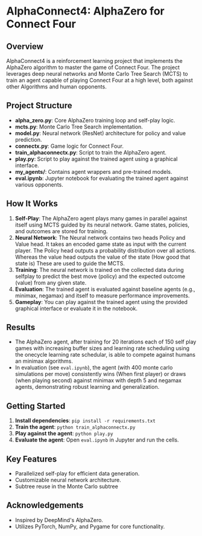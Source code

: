 # AlphaConnect4: AlphaZero for Connect Four

## Overview
AlphaConnect4 is a reinforcement learning project that implements the AlphaZero algorithm to master the game of Connect Four. The project leverages deep neural networks and Monte Carlo Tree Search (MCTS) to train an agent capable of playing Connect Four at a high level, both against other Algorithms and human opponents.

## Project Structure
- **alpha_zero.py**: Core AlphaZero training loop and self-play logic.
- **mcts.py**: Monte Carlo Tree Search implementation.
- **model.py**: Neural network (ResNet) architecture for policy and value prediction.
- **connectx.py**: Game logic for Connect Four.
- **train_alphaconnectx.py**: Script to train the AlphaZero agent.
- **play.py**: Script to play against the trained agent using a graphical interface.
- **my_agents/**: Contains agent wrappers and pre-trained models.
- **eval.ipynb**: Jupyter notebook for evaluating the trained agent against various opponents.

## How It Works
1. **Self-Play**: The AlphaZero agent plays many games in parallel against itself using MCTS guided by its neural network. Game states, policies, and outcomes are stored for training.
2. **Neural Network**: The Neural network contains two heads Policy and Value head. It takes an encoded game state as input with the current player. The Policy head outputs a probability distribution over all actions. Whereas the value head outputs the value of the state (How good that state is) These are used to guide the MCTS. 
2. **Training**: The neural network is trained on the collected data during selfplay to predict the best move (policy) and the expected outcome (value) from any given state.
3. **Evaluation**: The trained agent is evaluated against baseline agents (e.g., minimax, negamax) and itself to measure performance improvements.
4. **Gameplay**: You can play against the trained agent using the provided graphical interface or evaluate it in the notebook.

## Results
- The AlphaZero agent, after training for 20 iterations each of 150 self play games with increasing buffer sizes and learning rate scheduling using the onecycle learning rate schedular, is able to compete against humans an minimax algorithms.
- In evaluation (see `eval.ipynb`), the agent (with 400 monte carlo simulations per move) consistently wins (When first player) or draws (when playing second) against minimax with depth 5 and negamax agents, demonstrating robust learning and generalization.

## Getting Started
1. **Install dependencies**: `pip install -r requirements.txt`
2. **Train the agent**: `python train_alphaconnectx.py`
3. **Play against the agent**: `python play.py`
4. **Evaluate the agent**: Open `eval.ipynb` in Jupyter and run the cells.

## Key Features
- Parallelized self-play for efficient data generation.
- Customizable neural network architecture.
- Subtree reuse in the Monte Carlo subtree

## Acknowledgements
- Inspired by DeepMind's AlphaZero.
- Utilizes PyTorch, NumPy, and Pygame for core functionality.

